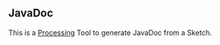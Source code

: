 ## JavaDoc

This is a [Processing](http://www.processing.org/) Tool to generate JavaDoc from a Sketch.

